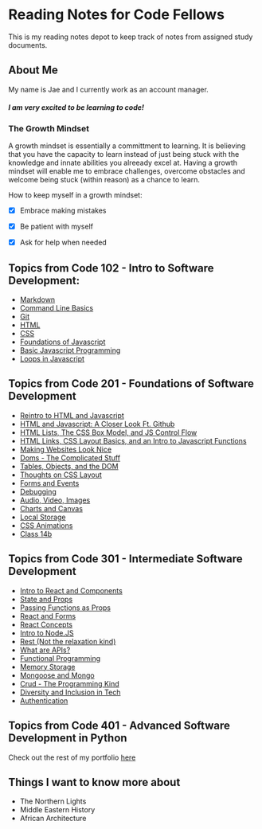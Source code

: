 # Reading Notes for Code Fellows

This is my reading notes depot to keep track of notes from assigned study documents.

## About Me

My name is Jae and I currently work as an account manager. 

##### I am very excited to be learning to code! 

### The Growth Mindset 

A growth mindset is essentially a committment to learning. It is believing that you have the capacity to learn instead of just being stuck with the knowledge and innate abilities you alreeady excel at. Having a growth mindset will enable me to embrace challenges, overcome obstacles and welcome being stuck (within reason) as a chance to learn.

How to keep myself in a growth mindset:
- [x] Embrace making mistakes
- [x] Be patient with myself
- [x] Ask for help when needed


## Topics from Code 102 - Intro to Software Development:
- [Markdown](102/markdown.md)
- [Command Line Basics](102/command-line-basics.md)
- [Git](102/git.md)
- [HTML](102/html.md)
- [CSS](102/css.md)
- [Foundations of Javascript](102/javascript1.md)
- [Basic Javascript Programming](102/javascript2.md)
- [Loops in Javascript](102/javascript3.md)

## Topics from Code 201 - Foundations of Software Development
- [Reintro to HTML and Javascript](201/class-01.md)
- [HTML and Javascript: A Closer Look Ft. Github](201/class-02.md)
- [HTML Lists, The CSS Box Model, and JS Control Flow](201/class-03.md)
- [HTML Links, CSS Layout Basics, and an Intro to Javascript Functions](201/class-04.md)
- [Making Websites Look Nice](201/class-05.md)
- [Doms - The Complicated Stuff](201/class-06.md)
- [Tables, Objects, and the DOM](201/class-07.md)
- [Thoughts on CSS Layout](201/class-08.md)
- [Forms and Events](201/class-09.md)
- [Debugging](201/class-10.md)
- [Audio, Video, Images](201/class-11.md)
- [Charts and Canvas](201/class-12.md)
- [Local Storage](201/class-13.md)
- [CSS Animations](201/class-14a.md)
- [Class 14b](201/class-14b.md)

## Topics from Code 301 - Intermediate Software Development
- [Intro to React and Components](301/reactAndComponents.md)
- [State and Props](301/stateAndProps.md)
- [Passing Functions as Props](301/passFunctionsAsProps.md)
- [React and Forms](301/reactAndForms.md)
- [React Concepts](301/reactConcepts.md)
- [Intro to Node.JS](301/introToNode.md)
- [Rest (Not the relaxation kind)](301/rest.md)
- [What are APIs?](301/api.md)
- [Functional Programming](301/functionalProgramming.md)
- [Memory Storage](301/memoryStorage.md)
- [Mongoose and Mongo](301/mAndM.md)
- [Crud - The Programming Kind](301/crud.md)
- [Diversity and Inclusion in Tech](301/diversityAndInclusion.md)
- [Authentication](301/authentication.md)

## Topics from Code 401 - Advanced Software Development in Python

Check out the rest of my portfolio [here](http://jaimierl.github.io)

## Things I want to know more about
- The Northern Lights
- Middle Eastern History
- African Architecture
